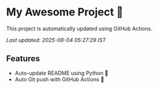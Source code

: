 # My Awesome Project 🚀

This project is automatically updated using GitHub Actions.

_Last updated: 2025-08-04 05:27:29 IST_

## Features
- Auto-update README using Python 🐍
- Auto Git push with GitHub Actions 🤖

